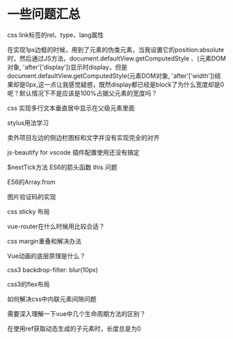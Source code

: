 # 一些问题汇总

css link标签的rel、type、lang属性

在实现1px边框的时候，用到了元素的伪类元素，当我设置它的position:absolute
时，然后通过JS方法，document.defaultView.getComputedStyle 、(元素DOM对象, 'after'['display'])显示时display，但是document.defaultView.getComputedStyle(元素DOM对象, 'after'['width'])结果却是0px,这一点让我感觉疑惑，既然display都已经是block了为什么宽度却是0呢？默认情况下不是应该是100%占据父元素的宽度吗？

css 实现多行文本垂直居中显示在父级元素里面

stylus用法学习

卖外项目左边的侧边栏图标和文字并没有实现完全的对齐

js-beautify for vscode 插件配置使用还没有搞定

$nextTick方法
ES6的箭头函数 this 问题

ES6的Array.from

图片验证码的实现

css sticky 布局

vue-router在什么时候用比较合适？

css margin重叠和解决办法

Vue动画的底层原理是什么？

css3 backdrop-filter: blur(10px)

css3的flex布局

如何解决css中内联元素间隙问题

需要深入理解一下vue中几个生命周期方法的区别？

在使用ref获取动态生成的子元素时，长度总是为0